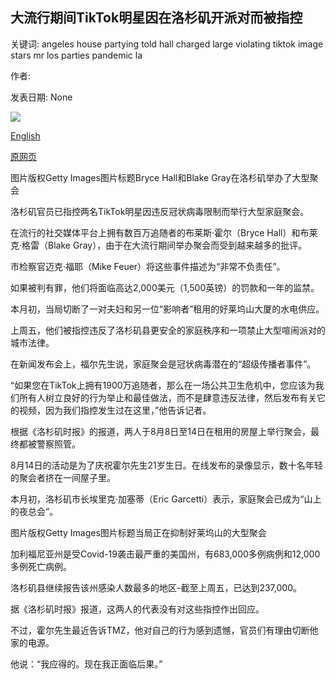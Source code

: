 ## 大流行期间TikTok明星因在洛杉矶开派对而被指控

关键词: angeles house partying told hall charged large violating tiktok image stars mr los parties pandemic la

作者: 

发表日期: None

![](https://ichef.bbci.co.uk/news/1024/branded_news/13E7/production/_114159050_gettyimages-1228133679.jpg)

[English](TikTok%20stars%20charged%20over%20partying%20in%20LA%20during%20pandemic.md)

[原网页](https://www.bbc.com/news/world-us-canada-53954673)

图片版权Getty Images图片标题Bryce Hall和Blake Gray在洛杉矶举办了大型聚会

洛杉矶官员已指控两名TikTok明星因违反冠状病毒限制而举行大型家庭聚会。

在流行的社交媒体平台上拥有数百万追随者的布莱斯·霍尔（Bryce Hall）和布莱克·格雷（Blake Gray），由于在大流行期间举办聚会而受到越来越多的批评。

市检察官迈克·福耶（Mike Feuer）将这些事件描述为“非常不负责任”。

如果被判有罪，他们将面临高达2,000美元（1,500英镑）的罚款和一年的监禁。

本月初，当局切断了一对夫妇和另一位“影响者”租用的好莱坞山大厦的水电供应。

上周五，他们被指控违反了洛杉矶县更安全的家庭秩序和一项禁止大型喧闹派对的城市法律。

在新闻发布会上，福尔先生说，家庭聚会是冠状病毒潜在的“超级传播者事件”。

“如果您在TikTok上拥有1900万追随者，那么在一场公共卫生危机中，您应该为我们所有人树立良好的行为举止和最佳做法，而不是肆意违反法律，然后发布有关它的视频，因为我们指控发生过在这里，”他告诉记者。

根据《洛杉矶时报》的报道，两人于8月8日至14日在租用的房屋上举行聚会，最终都被警察照管。

8月14日的活动是为了庆祝霍尔先生21岁生日。在线发布的录像显示，数十名年轻的聚会者挤在一间屋子里。

本月初，洛杉矶市长埃里克·加塞蒂（Eric Garcetti）表示，家庭聚会已成为“山上的夜总会”。

图片版权Getty Images图片标题当局正在抑制好莱坞山的大型聚会

加利福尼亚州是受Covid-19袭击最严重的美国州，有683,000多例病例和12,000多例死亡病例。

洛杉矶县继续报告该州感染人数最多的地区-截至上周五，已达到237,000。

据《洛杉矶时报》报道，这两人的代表没有对这些指控作出回应。

不过，霍尔先生最近告诉TMZ，他对自己的行为感到遗憾，官员们有理由切断他家的电源。

他说：“我应得的。现在我正面临后果。”